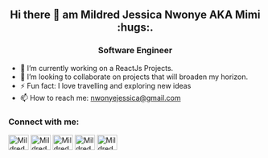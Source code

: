 
<h2 align="center"> Hi there 👋 am Mildred Jessica Nwonye AKA Mimi :hugs:.</h2> 
<h3 align="center">Software Engineer</h3>


 

- 🔭 I’m currently working on a ReactJs Projects.
- 👯 I’m looking to collaborate on projects that will broaden my horizon.
- ⚡ Fun fact: I love travelling and exploring new ideas
- 📫 How to reach me: nwonyejessica@gmail.com

<h3 align="left">Connect with me:</h3> 
<p align="left">
<a href="https://x.com/NwonyeJess55123" target="blank"><img align="center" src="https://raw.githubusercontent.com/rahuldkjain/github-profile-readme-generator/master/src/images/icons/Social/twitter.svg" alt="MildredJessica" height="30" width="40" /></a>
<a href="https://www.linkedin.com/in/mildredjessica2014/" target="blank"><img align="center" src="https://raw.githubusercontent.com/rahuldkjain/github-profile-readme-generator/master/src/images/icons/Social/linked-in-alt.svg" alt="MildredJessica" height="30" width="40" /></a>
<a href="https://web.facebook.com/mildred.nwonye/" target="blank"><img align="center" src="https://raw.githubusercontent.com/rahuldkjain/github-profile-readme-generator/master/src/images/icons/Social/facebook.svg" alt="MildredJessica" height="30" width="40" /></a>
<a href="https://instagram.com/mildredjessica01" target="blank"><img align="center" src="https://raw.githubusercontent.com/rahuldkjain/github-profile-readme-generator/master/src/images/icons/Social/instagram.svg" alt="MildredJessica" height="30" width="40" /></a>
<a href="https://medium.com/@nwonyejessica" target="blank"><img align="center" src="https://raw.githubusercontent.com/rahuldkjain/github-profile-readme-generator/master/src/images/icons/Social/medium.svg" alt="MildredJessica" height="30" width="40" /></a>
</p>
